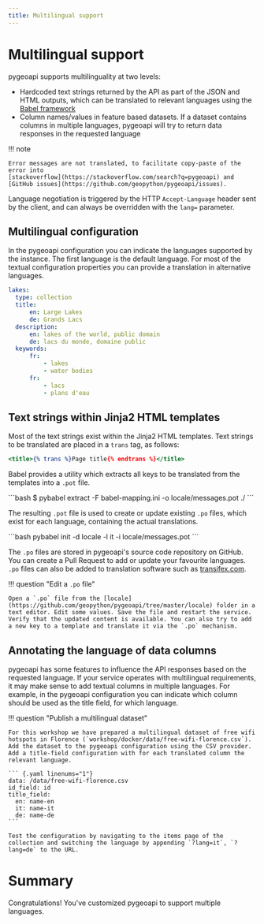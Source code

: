 ```yaml
---
title: Multilingual support
---
```


# Multilingual support

pygeoapi supports multilinguality at two levels:

- Hardcoded text strings returned by the API as part of the JSON and HTML outputs, which can be translated to relevant languages using the [Babel framework](https://babel.pocoo.org)
- Column names/values in feature based datasets. If a dataset contains columns in multiple languages, pygeoapi will try to return data responses in the requested language

!!! note

    Error messages are not translated, to facilitate copy-paste of the error into 
    [stackoverflow](https://stackoverflow.com/search?q=pygeoapi) and 
    [GitHub issues](https://github.com/geopython/pygeoapi/issues).

Language negotiation is triggered by the HTTP `Accept-Language` header sent by the client, and can always be overridden with the `lang=` parameter.

## Multilingual configuration

In the pygeoapi configuration you can indicate the languages supported by the instance. The first language is the default language. For most of the textual configuration properties you can provide a translation in alternative languages.

``` {.yaml linenums="1"}
lakes:
  type: collection
  title:
      en: Large Lakes
      de: Grands Lacs
  description:
      en: lakes of the world, public domain
      de: lacs du monde, domaine public
  keywords:
      fr:
          - lakes
          - water bodies
      fr:
          - lacs
          - plans d'eau
```

## Text strings within Jinja2 HTML templates

Most of the text strings exist within the Jinja2 HTML templates. Text strings to be translated are placed in a `trans` tag, as follows:

``` {.html linenums="1"}
<title>{% trans %}Page title{% endtrans %}</title>
```

Babel provides a utility which extracts all keys to be translated from the templates into a `.pot` file. 

<div class="termy">
```bash
$ pybabel extract -F babel-mapping.ini -o locale/messages.pot ./
```
</div>

The resulting `.pot` file is used to create or update existing `.po` files, which exist for each language, containing the actual translations.

<div class="termy">
```bash
pybabel init -d locale -l it -i locale/messages.pot
```
</div>

The `.po` files are stored in pygeoapi's source code repository on GitHub. You can create a Pull Request to add or update your favourite languages. `.po` files can also be added to translation software such as [transifex.com](https://transifex.com). 

!!! question "Edit a `.po` file"

    Open a `.po` file from the [locale](https://github.com/geopython/pygeoapi/tree/master/locale) folder in a text editor. Edit some values. Save the file and restart the service. Verify that the updated content is available. You can also try to add a new key to a template and translate it via the `.po` mechanism.

## Annotating the language of data columns

pygeoapi has some features to influence the API responses based on the requested language. If your service operates with multilingual requirements, it may make sense to add textual columns in multiple languages. For example, in the pygeoapi configuration you can indicate which column should be used as the title field, for which language. 

!!! question "Publish a multilingual dataset"

    For this workshop we have prepared a multilingual dataset of free wifi hotspots in Florence (`workshop/docker/data/free-wifi-florence.csv`). Add the dataset to the pygeoapi configuration using the CSV provider. Add a title-field configuration with for each translated column the relevant language.

    ``` {.yaml linenums="1"}
    data: /data/free-wifi-florence.csv
    id_field: id
    title_field: 
      en: name-en
      it: name-it
      de: name-de
    ```

    Test the configuration by navigating to the items page of the collection and switching the language by appending `?lang=it`, `?lang=de` to the URL.

# Summary

Congratulations! You've customized pygeoapi to support multiple languages.
